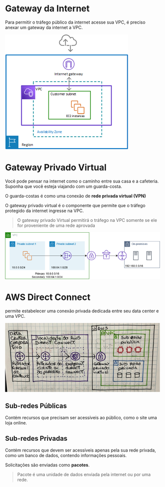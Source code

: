 # Gateway da Internet
Para permitir o tráfego público da internet acesse sua VPC, é preciso anexar um gateway da internet a VPC.

![Internet gateway](../../../_images/Modulo4/internet-gateway.png)

# Gateway Privado Virtual
Você pode pensar na internet como o caminho entre sua casa e a cafeteria.  
Suponha que você esteja viajando com um guarda-costa.

O guarda-costas é como uma conexão de **rede privada virtual (VPN)**

O gateway privado virtual é o componente que permite que o tráfego protegido da internet ingresse na VPC.

>O gateway privado Virtual permitirá o tráfego na VPC somente se ele for proveniente de uma rede aprovada

![Gateway Privado](../../../_images/Modulo4/private-gateway.png)

# AWS Direct Connect
permite estabelecer uma conexão privada dedicada entre seu data center e uma VPC.

![Direct Conect](../../../_images/Modulo4/direct-conect.jpg)

## Sub-redes Públicas
Contém recursos que precisam ser acessíveis ao público, como o site uma loja online.

## Sub-redes Privadas
Contém recursos que devem ser acessíveis apenas pela sua rede privada, como um banco de dados, contendo informações pessoais.

Solicitações são enviadas como **pacotes**.

>Pacote é uma unidade de dados enviada pela internet ou por uma rede.
